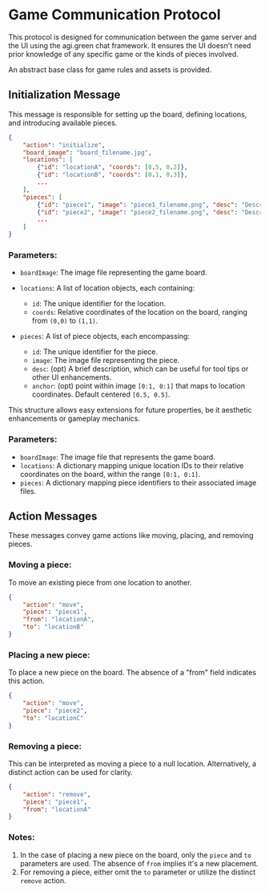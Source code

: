 
# Game Communication Protocol

This protocol is designed for communication between the game server and the UI using the agi.green chat framework. It ensures the UI doesn't need prior knowledge of any specific game or the kinds of pieces involved.

An abstract base class for game rules and assets is provided.

## Initialization Message

This message is responsible for setting up the board, defining locations, and introducing available pieces.


```json
{
    "action": "initialize",
    "board_image": "board_filename.jpg",
    "locations": [
        {"id": "locationA", "coords": [0.5, 0.2]},
        {"id": "locationB", "coords": [0.1, 0.3]},
        ...
    ],
    "pieces": [
        {"id": "piece1", "image": "piece1_filename.png", "desc": "Description for piece1"},
        {"id": "piece2", "image": "piece2_filename.png", "desc": "Description for piece2"},
        ...
    ]
}
```

### Parameters:

- `boardImage`: The image file representing the game board.

- `locations`: A list of location objects, each containing:
    - `id`: The unique identifier for the location.
    - `coords`: Relative coordinates of the location on the board, ranging from `(0,0)` to `(1,1)`.

- `pieces`: A list of piece objects, each encompassing:
    - `id`: The unique identifier for the piece.
    - `image`: The image file representing the piece.
    - `desc`: (opt) A brief description, which can be useful for tool tips or other UI enhancements.
    - `anchor`: (opt) point within image `[0:1, 0:1]` that maps to location coordinates. Default centered `[0.5, 0.5]`.

This structure allows easy extensions for future properties, be it aesthetic enhancements or gameplay mechanics.


### Parameters:

- `boardImage`: The image file that represents the game board.
- `locations`: A dictionary mapping unique location IDs to their relative coordinates on the board, within the range `[0:1, 0:1]`.
- `pieces`: A dictionary mapping piece identifiers to their associated image files.

## Action Messages

These messages convey game actions like moving, placing, and removing pieces.

### Moving a piece:

To move an existing piece from one location to another.

```json
{
    "action": "move",
    "piece": "piece1",
    "from": "locationA",
    "to": "locationB"
}
```

### Placing a new piece:

To place a new piece on the board. The absence of a "from" field indicates this action.

```json
{
    "action": "move",
    "piece": "piece2",
    "to": "locationC"
}
```

### Removing a piece:

This can be interpreted as moving a piece to a null location. Alternatively, a distinct action can be used for clarity.

```json
{
    "action": "remove",
    "piece": "piece1",
    "from": "locationA"
}
```

### Notes:

1. In the case of placing a new piece on the board, only the `piece` and `to` parameters are used. The absence of `from` implies it's a new placement.
2. For removing a piece, either omit the `to` parameter or utilize the distinct `remove` action.



